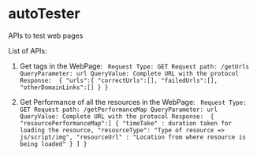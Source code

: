 # autoTester
APIs to test web pages

List of APIs:

1. Get <a> tags in the WebPage:
       ``` Request Type: GET
        Request path: /getUrls
        QueryParameter: url
        QueryValue: Complete URL with the protocol
        Response: 
                {
                  "urls":{
                    "correctUrls":[],
                    "failedUrls":[],
                    "otherDomainLinks":[]
                   }
                }```

2. Get Performance of all the resources in the WebPage:
       ``` Request Type: GET
        Request path: /getPerformanceMap
        QueryParameter: url
        QueryValue: Complete URL with the protocol
        Response: 
                {
                  "resourcePerformanceMap":[
                    {
                      "timeTake" : duration taken for loading the resource,
                      "resourceType": "Type of resource => js/script/img",
                      "resourceUrl" : "Location from where resource is being loaded"
                    }
                  ]
                }```
